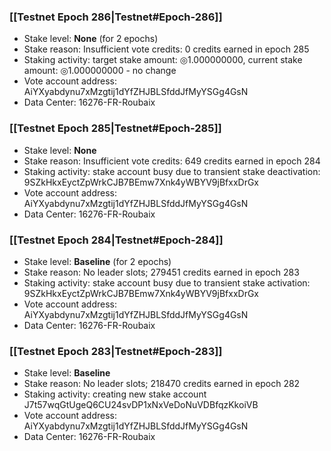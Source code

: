 ### [[Testnet Epoch 286|Testnet#Epoch-286]]
* Stake level: **None** (for 2 epochs)
* Stake reason: Insufficient vote credits: 0 credits earned in epoch 285
* Staking activity: target stake amount: ◎1.000000000, current stake amount: ◎1.000000000 - no change
* Vote account address: AiYXyabdynu7xMzgtij1dYfZHJBLSfddJfMyYSGg4GsN
* Data Center: 16276-FR-Roubaix
### [[Testnet Epoch 285|Testnet#Epoch-285]]
* Stake level: **None**
* Stake reason: Insufficient vote credits: 649 credits earned in epoch 284
* Staking activity: stake account busy due to transient stake deactivation: 9SZkHkxEyctZpWrkCJB7BEmw7Xnk4yWBYV9jBfxxDrGx
* Vote account address: AiYXyabdynu7xMzgtij1dYfZHJBLSfddJfMyYSGg4GsN
* Data Center: 16276-FR-Roubaix
### [[Testnet Epoch 284|Testnet#Epoch-284]]
* Stake level: **Baseline** (for 2 epochs)
* Stake reason: No leader slots; 279451 credits earned in epoch 283
* Staking activity: stake account busy due to transient stake activation: 9SZkHkxEyctZpWrkCJB7BEmw7Xnk4yWBYV9jBfxxDrGx
* Vote account address: AiYXyabdynu7xMzgtij1dYfZHJBLSfddJfMyYSGg4GsN
* Data Center: 16276-FR-Roubaix
### [[Testnet Epoch 283|Testnet#Epoch-283]]
* Stake level: **Baseline**
* Stake reason: No leader slots; 218470 credits earned in epoch 282
* Staking activity: creating new stake account J7t57wqGtUgeQ6CU24svDP1xNxVeDoNuVDBfqzKkoiVB
* Vote account address: AiYXyabdynu7xMzgtij1dYfZHJBLSfddJfMyYSGg4GsN
* Data Center: 16276-FR-Roubaix